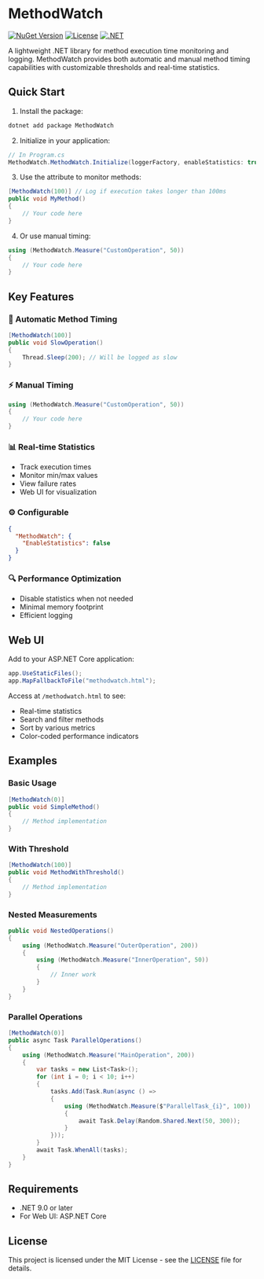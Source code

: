 # MethodWatch

[![NuGet Version](https://img.shields.io/nuget/v/MethodWatch.svg)](https://www.nuget.org/packages/MethodWatch)
[![License](https://img.shields.io/github/license/yourusername/MethodWatch.svg)](LICENSE)
[![.NET](https://img.shields.io/badge/.NET-9.0-blue.svg)](https://dotnet.microsoft.com/download/dotnet/9.0)

A lightweight .NET library for method execution time monitoring and logging. MethodWatch provides both automatic and manual method timing capabilities with customizable thresholds and real-time statistics.

## Quick Start

1. Install the package:
```bash
dotnet add package MethodWatch
```

2. Initialize in your application:
```csharp
// In Program.cs
MethodWatch.MethodWatch.Initialize(loggerFactory, enableStatistics: true);
```

3. Use the attribute to monitor methods:
```csharp
[MethodWatch(100)] // Log if execution takes longer than 100ms
public void MyMethod()
{
    // Your code here
}
```

4. Or use manual timing:
```csharp
using (MethodWatch.Measure("CustomOperation", 50))
{
    // Your code here
}
```

## Key Features

### 🚀 Automatic Method Timing
```csharp
[MethodWatch(100)]
public void SlowOperation()
{
    Thread.Sleep(200); // Will be logged as slow
}
```

### ⚡ Manual Timing
```csharp
using (MethodWatch.Measure("CustomOperation", 50))
{
    // Your code here
}
```

### 📊 Real-time Statistics
- Track execution times
- Monitor min/max values
- View failure rates
- Web UI for visualization

### ⚙️ Configurable
```json
{
  "MethodWatch": {
    "EnableStatistics": false
  }
}
```

### 🔍 Performance Optimization
- Disable statistics when not needed
- Minimal memory footprint
- Efficient logging

## Web UI

Add to your ASP.NET Core application:
```csharp
app.UseStaticFiles();
app.MapFallbackToFile("methodwatch.html");
```

Access at `/methodwatch.html` to see:
- Real-time statistics
- Search and filter methods
- Sort by various metrics
- Color-coded performance indicators

## Examples

### Basic Usage
```csharp
[MethodWatch(0)]
public void SimpleMethod()
{
    // Method implementation
}
```

### With Threshold
```csharp
[MethodWatch(100)]
public void MethodWithThreshold()
{
    // Method implementation
}
```

### Nested Measurements
```csharp
public void NestedOperations()
{
    using (MethodWatch.Measure("OuterOperation", 200))
    {
        using (MethodWatch.Measure("InnerOperation", 50))
        {
            // Inner work
        }
    }
}
```

### Parallel Operations
```csharp
[MethodWatch(0)]
public async Task ParallelOperations()
{
    using (MethodWatch.Measure("MainOperation", 200))
    {
        var tasks = new List<Task>();
        for (int i = 0; i < 10; i++)
        {
            tasks.Add(Task.Run(async () =>
            {
                using (MethodWatch.Measure($"ParallelTask_{i}", 100))
                {
                    await Task.Delay(Random.Shared.Next(50, 300));
                }
            }));
        }
        await Task.WhenAll(tasks);
    }
}
```

## Requirements

- .NET 9.0 or later
- For Web UI: ASP.NET Core

## License

This project is licensed under the MIT License - see the [LICENSE](LICENSE) file for details. 